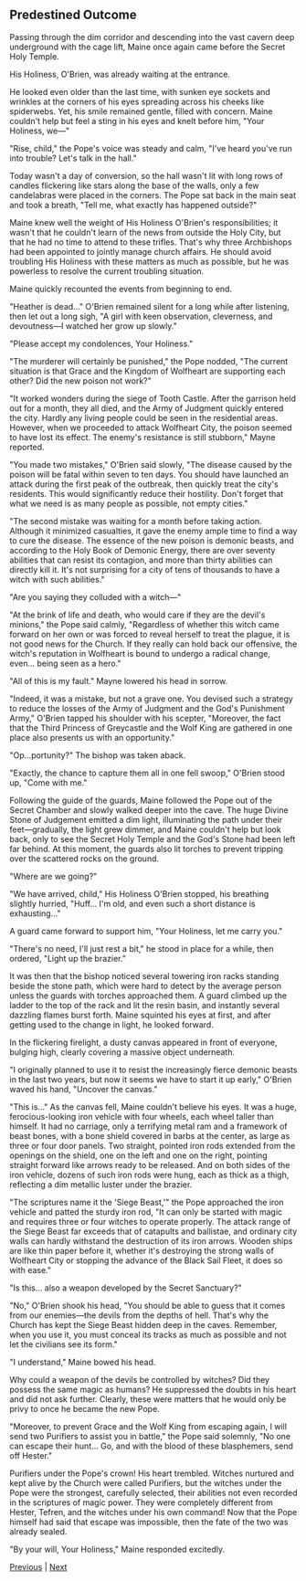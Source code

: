 ## Predestined Outcome
Passing through the dim corridor and descending into the vast cavern deep underground with the cage lift, Maine once again came before the Secret Holy Temple.

His Holiness, O'Brien, was already waiting at the entrance.

He looked even older than the last time, with sunken eye sockets and wrinkles at the corners of his eyes spreading across his cheeks like spiderwebs. Yet, his smile remained gentle, filled with concern. Maine couldn't help but feel a sting in his eyes and knelt before him, "Your Holiness, we—"

"Rise, child," the Pope's voice was steady and calm, "I've heard you've run into trouble? Let's talk in the hall."

Today wasn't a day of conversion, so the hall wasn't lit with long rows of candles flickering like stars along the base of the walls, only a few candelabras were placed in the corners. The Pope sat back in the main seat and took a breath, "Tell me, what exactly has happened outside?"

Maine knew well the weight of His Holiness O'Brien's responsibilities; it wasn't that he couldn't learn of the news from outside the Holy City, but that he had no time to attend to these trifles. That's why three Archbishops had been appointed to jointly manage church affairs. He should avoid troubling His Holiness with these matters as much as possible, but he was powerless to resolve the current troubling situation.

Maine quickly recounted the events from beginning to end.

"Heather is dead..." O'Brien remained silent for a long while after listening, then let out a long sigh, "A girl with keen observation, cleverness, and devoutness—I watched her grow up slowly."

"Please accept my condolences, Your Holiness."



"The murderer will certainly be punished," the Pope nodded, "The current situation is that Grace and the Kingdom of Wolfheart are supporting each other? Did the new poison not work?"

"It worked wonders during the siege of Tooth Castle. After the garrison held out for a month, they all died, and the Army of Judgment quickly entered the city. Hardly any living people could be seen in the residential areas. However, when we proceeded to attack Wolfheart City, the poison seemed to have lost its effect. The enemy's resistance is still stubborn," Mayne reported.

"You made two mistakes," O'Brien said slowly, "The disease caused by the poison will be fatal within seven to ten days. You should have launched an attack during the first peak of the outbreak, then quickly treat the city's residents. This would significantly reduce their hostility. Don't forget that what we need is as many people as possible, not empty cities."

"The second mistake was waiting for a month before taking action. Although it minimized casualties, it gave the enemy ample time to find a way to cure the disease. The essence of the new poison is demonic beasts, and according to the Holy Book of Demonic Energy, there are over seventy abilities that can resist its contagion, and more than thirty abilities can directly kill it. It's not surprising for a city of tens of thousands to have a witch with such abilities."

"Are you saying they colluded with a witch—"

"At the brink of life and death, who would care if they are the devil's minions," the Pope said calmly, "Regardless of whether this witch came forward on her own or was forced to reveal herself to treat the plague, it is not good news for the Church. If they really can hold back our offensive, the witch's reputation in Wolfheart is bound to undergo a radical change, even... being seen as a hero."

"All of this is my fault." Mayne lowered his head in sorrow.

"Indeed, it was a mistake, but not a grave one. You devised such a strategy to reduce the losses of the Army of Judgment and the God's Punishment Army," O'Brien tapped his shoulder with his scepter, "Moreover, the fact that the Third Princess of Greycastle and the Wolf King are gathered in one place also presents us with an opportunity."

"Op...portunity?" The bishop was taken aback.



"Exactly, the chance to capture them all in one fell swoop," O'Brien stood up, "Come with me."



Following the guide of the guards, Maine followed the Pope out of the Secret Chamber and slowly walked deeper into the cave. The huge Divine Stone of Judgement emitted a dim light, illuminating the path under their feet—gradually, the light grew dimmer, and Maine couldn't help but look back, only to see the Secret Holy Temple and the God's Stone had been left far behind. At this moment, the guards also lit torches to prevent tripping over the scattered rocks on the ground.



"Where are we going?"



"We have arrived, child," His Holiness O'Brien stopped, his breathing slightly hurried, "Huff... I'm old, and even such a short distance is exhausting..."



A guard came forward to support him, "Your Holiness, let me carry you."



"There's no need, I'll just rest a bit," he stood in place for a while, then ordered, "Light up the brazier."



It was then that the bishop noticed several towering iron racks standing beside the stone path, which were hard to detect by the average person unless the guards with torches approached them. A guard climbed up the ladder to the top of the rack and lit the resin basin, and instantly several dazzling flames burst forth. Maine squinted his eyes at first, and after getting used to the change in light, he looked forward.



In the flickering firelight, a dusty canvas appeared in front of everyone, bulging high, clearly covering a massive object underneath.



"I originally planned to use it to resist the increasingly fierce demonic beasts in the last two years, but now it seems we have to start it up early," O'Brien waved his hand, "Uncover the canvas."



"This is..." As the canvas fell, Maine couldn't believe his eyes. It was a huge, ferocious-looking iron vehicle with four wheels, each wheel taller than himself. It had no carriage, only a terrifying metal ram and a framework of beast bones, with a bone shield covered in barbs at the center, as large as three or four door panels. Two straight, pointed iron rods extended from the openings on the shield, one on the left and one on the right, pointing straight forward like arrows ready to be released. And on both sides of the iron vehicle, dozens of such iron rods were hung, each as thick as a thigh, reflecting a dim metallic luster under the brazier.



"The scriptures name it the 'Siege Beast,'" the Pope approached the iron vehicle and patted the sturdy iron rod, "It can only be started with magic and requires three or four witches to operate properly. The attack range of the Siege Beast far exceeds that of catapults and ballistae, and ordinary city walls can hardly withstand the destruction of its iron arrows. Wooden ships are like thin paper before it, whether it's destroying the strong walls of Wolfheart City or stopping the advance of the Black Sail Fleet, it does so with ease."



"Is this... also a weapon developed by the Secret Sanctuary?" 



"No," O'Brien shook his head, "You should be able to guess that it comes from our enemies—the devils from the depths of hell. That's why the Church has kept the Siege Beast hidden deep in the caves. Remember, when you use it, you must conceal its tracks as much as possible and not let the civilians see its form."



"I understand," Maine bowed his head.



Why could a weapon of the devils be controlled by witches? Did they possess the same magic as humans? He suppressed the doubts in his heart and did not ask further. Clearly, these were matters that he would only be privy to once he became the new Pope.



"Moreover, to prevent Grace and the Wolf King from escaping again, I will send two Purifiers to assist you in battle," the Pope said solemnly, "No one can escape their hunt... Go, and with the blood of these blasphemers, send off Hester."



Purifiers under the Pope's crown! His heart trembled. Witches nurtured and kept alive by the Church were called Purifiers, but the witches under the Pope were the strongest, carefully selected, their abilities not even recorded in the scriptures of magic power. They were completely different from Hester, Tefren, and the witches under his own command! Now that the Pope himself had said that escape was impossible, then the fate of the two was already sealed.



"By your will, Your Holiness," Maine responded excitedly.





[Previous](CH0266.md) | [Next](CH0268.md)
